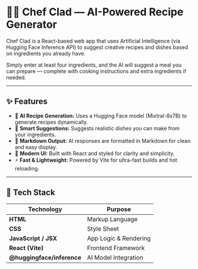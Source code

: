 # 👨‍🍳 Chef Clad — AI-Powered Recipe Generator

Chef Clad is a React-based web app that uses Artificial Intelligence (via Hugging Face Inference API) to suggest creative recipes and dishes based on ingredients you already have.  

Simply enter at least four ingredients, and the AI will suggest a meal you can prepare — complete with cooking instructions and extra ingredients if needed.  

---

## ✨ Features

- 🧠 **AI Recipe Generation:** Uses a Hugging Face model (Mixtral-8x7B) to generate recipes dynamically.  
- 🍲 **Smart Suggestions:** Suggests realistic dishes you can make from your ingredients.  
- 🧾 **Markdown Output:** AI responses are formatted in Markdown for clean and easy display.  
- 🎨 **Modern UI:** Built with React and styled for clarity and simplicity.  
- ⚡ **Fast & Lightweight:** Powered by Vite for ultra-fast builds and hot reloading.

---

## 🧰 Tech Stack

| Technology | Purpose |
|-------------|----------|
| **HTML** | Markup Language |
| **CSS** | Style Sheet |
| **JavaScript / JSX** | App Logic & Rendering |
| **React (Vite)** | Frontend Framework |
| **@huggingface/inference** | AI Model Integration |



